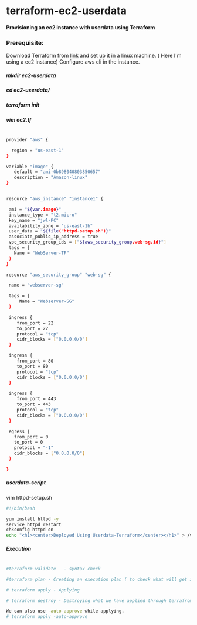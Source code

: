 # terraform-ec2-userdata
####  Provisioning an ec2 instance with userdata using Terraform

### Prerequisite:
 Download Terraform from [link](https://www.terraform.io/downloads.html) and set up it in a linux machine. ( Here I'm using a ec2 instance)  Configure aws cli in the instance. 
 
 ##### mkdir ec2-userdata
 ##### cd ec2-userdata/
 ##### terraform init
 ##### vim ec2.tf
 #
 ```sh
 provider "aws" {

   region = "us-east-1"
}

variable "image" {
    default = "ami-0b898040803850657"
    description = "Amazon-linux"
}


resource "aws_instance" "instance1" {

  ami = "${var.image}"
  instance_type = "t2.micro"
  key_name = "jwl-PC"
  availability_zone = "us-east-1b"
  user_data = "${file("httpd-setup.sh")}"
  associate_public_ip_address = true
  vpc_security_group_ids = ["${aws_security_group.web-sg.id}"]
  tags = {
    Name = "WebServer-TF"
  }
}

resource "aws_security_group" "web-sg" {

  name = "webserver-sg"

  tags = {
      Name = "Webserver-SG"
  }

  ingress {
     from_port = 22
     to_port = 22
     protocol = "tcp"
     cidr_blocks = ["0.0.0.0/0"]
  }

  ingress {
     from_port = 80
     to_port = 80
     protocol = "tcp"
     cidr_blocks = ["0.0.0.0/0"]
  }

  ingress {
     from_port = 443
     to_port = 443
     protocol = "tcp"
     cidr_blocks = ["0.0.0.0/0"]
  }

  egress {
    from_port = 0
    to_port = 0
    protocol = "-1"
    cidr_blocks = ["0.0.0.0/0"]
  }

}
 ```
 ##### userdata-script
 
 vim httpd-setup.sh
 ```sh
 #!/bin/bash

yum install httpd -y
service httpd restart
chkconfig httpd on
echo "<h1><center>Deployed Using Userdata-Terraform</center></h1>" > /var/www/html/index.html
 ```
 ##### Execution
#
```sh
#terraform validate   - syntax check 

#terraform plan - Creating an execution plan ( to check what will get installed before running it)

# terraform apply - Applying

# terraform destroy - Destroying what we have applied through terrafrom apply

We can also use -auto-approve while applying.
# terraform apply -auto-approve

```
 
 
 
